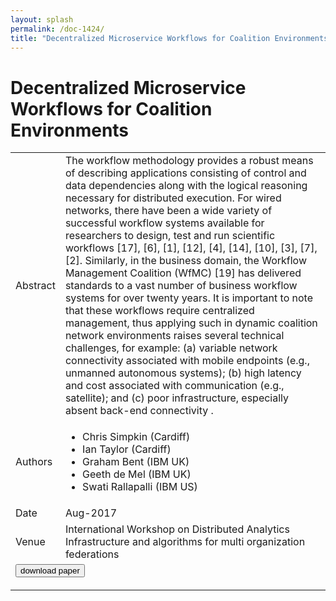 ```yaml
---
layout: splash
permalink: /doc-1424/
title: "Decentralized Microservice Workflows for Coalition Environments"
---
```


# Decentralized Microservice Workflows for Coalition Environments

<table>
    <tbody>
    <tr>
        <td>Abstract</td>
        <td>The workflow methodology provides a robust means of describing applications consisting of control and data dependencies along with the logical reasoning necessary for distributed execution. For wired networks, there have been a wide variety of successful workflow systems available for researchers to design, test and run scientific workflows [17], [6], [1], [12], [4], [14], [10], [3], [7], [2]. Similarly, in the business domain, the Workflow Management Coalition (WfMC) [19] has delivered standards to a vast number of business workflow systems for over twenty years. It is important to note that these workflows require centralized management, thus applying such in dynamic coalition network environments raises several technical challenges, for example: (a) variable network connectivity associated with mobile endpoints (e.g., unmanned autonomous systems); (b) high latency and cost associated with communication (e.g., satellite); and (c) poor infrastructure, especially absent back-end connectivity .</td>
    </tr>
    <tr>
        <td>Authors</td>
        <td>
            <ul>
                <li>Chris Simpkin (Cardiff)</li>
                <li>Ian Taylor (Cardiff)</li>
                <li>Graham Bent (IBM UK)</li>
                <li>Geeth de Mel (IBM UK)</li>
                <li>Swati Rallapalli (IBM US)</li>
            </ul>
        </td>
    </tr>
    <tr>
        <td>Date</td>
        <td>Aug-2017</td>
    </tr>
    <tr>
        <td>Venue</td>
        <td>International Workshop on Distributed Analytics Infrastructure and algorithms for multi organization federations</td>
    </tr>
        <tr>
            <td colspan="2">
                <form method="get" action="https://dais-ita.org/sites/default/files/dais-2017-paper-final.pdf">
                    <button type="submit">download paper</button>
                </form>
            </td>
        </tr>
    </tbody>
</table>
